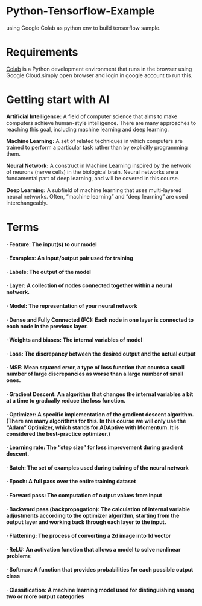 # Python-Tensorflow-Example
using Google Colab as python env to build tensorflow sample.  

# Requirements
<a href="https://colab.research.google.com/github/tensorflow/examples/blob/master/courses/udacity_intro_to_tensorflow_for_deep_learning/l01c01_introduction_to_colab_and_python.ipynb#scrollTo=F8YVA_634OFk">Colab</a> is a Python development environment that runs in the browser using Google Cloud.simply open browser and login in google account to run this.  

# Getting start with AI

<b>Artificial Intelligence:</b> A field of computer science that aims to make computers achieve human-style intelligence. There are many approaches to reaching this goal, including machine learning and deep learning.  

<b>Machine Learning:</b> A set of related techniques in which computers are trained to perform a particular task rather than by explicitly programming them.  

<b>Neural Network:</b> A construct in Machine Learning inspired by the network of neurons (nerve cells) in the biological brain. Neural networks are a fundamental part of deep learning, and will be covered in this course.  

<b>Deep Learning:</b> A subfield of machine learning that uses multi-layered neural networks. Often, “machine learning” and “deep learning” are used interchangeably.  

# Terms
#### · Feature: The input(s) to our model
#### · Examples: An input/output pair used for training
#### · Labels: The output of the model
#### · Layer: A collection of nodes connected together within a neural network.
#### · Model: The representation of your neural network
#### · Dense and Fully Connected (FC): Each node in one layer is connected to each node in the previous layer.
#### · Weights and biases: The internal variables of model
#### · Loss: The discrepancy between the desired output and the actual output
#### · MSE: Mean squared error, a type of loss function that counts a small number of large discrepancies as worse than a large number of small ones.
#### · Gradient Descent: An algorithm that changes the internal variables a bit at a time to gradually reduce the loss function.
#### · Optimizer: A specific implementation of the gradient descent algorithm. (There are many algorithms for this. In this course we will only use the “Adam” Optimizer, which stands for ADAptive with Momentum. It is considered the best-practice optimizer.)
#### · Learning rate: The “step size” for loss improvement during gradient descent.
#### · Batch: The set of examples used during training of the neural network
#### · Epoch: A full pass over the entire training dataset
#### · Forward pass: The computation of output values from input
#### · Backward pass (backpropagation): The calculation of internal variable adjustments according to the optimizer algorithm, starting from the output layer and working back through each layer to the input.  

#### · Flattening: The process of converting a 2d image into 1d vector
#### · ReLU: An activation function that allows a model to solve nonlinear problems
#### · Softmax: A function that provides probabilities for each possible output class
#### · Classification: A machine learning model used for distinguishing among two or more output categories






